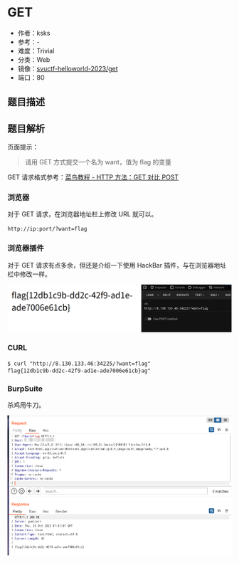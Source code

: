 # GET

- 作者：ksks
- 参考：-
- 难度：Trivial
- 分类：Web
- 镜像：[svuctf-helloworld-2023/get](https://ghcr.io/svuctf/svuctf-helloworld-2023/get)
- 端口：80

## 题目描述

## 题目解析

页面提示：

> 请用 GET 方式提交一个名为 want，值为 flag 的变量

GET 请求格式参考：[菜鸟教程 - HTTP 方法：GET 对比 POST](https://www.runoob.com/tags/html-httpmethods.html)

### 浏览器

对于 GET 请求，在浏览器地址栏上修改 URL 就可以。

`http://ip:port/?want=flag`

### 浏览器插件

对于 GET 请求有点多余，但还是介绍一下使用 HackBar 插件，与在浏览器地址栏中修改一样。

![](writeup/images/hackbar.png)

### CURL

```shell
$ curl "http://8.130.133.46:34225/?want=flag"
flag{12db1c9b-dd2c-42f9-ad1e-ade7006e61cb}ag"
```

### BurpSuite

杀鸡用牛刀。

![](writeup/images/burp.png)
